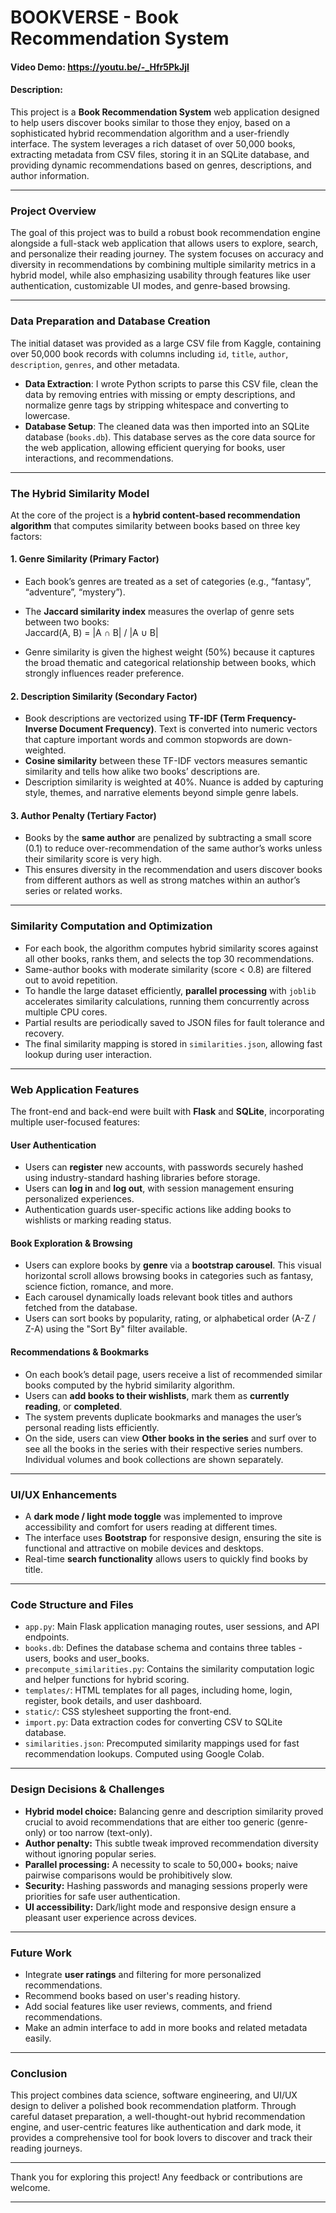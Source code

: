 # BOOKVERSE - Book Recommendation System
#### Video Demo: https://youtu.be/-_Hfr5PkJjI
#### Description: 
This project is a **Book Recommendation System** web application designed to help users discover books similar to those they enjoy, based on a sophisticated hybrid recommendation algorithm and a user-friendly interface. The system leverages a rich dataset of over 50,000 books, extracting metadata from CSV files, storing it in an SQLite database, and providing dynamic recommendations based on genres, descriptions, and author information.

---

### Project Overview

The goal of this project was to build a robust book recommendation engine alongside a full-stack web application that allows users to explore, search, and personalize their reading journey. The system focuses on accuracy and diversity in recommendations by combining multiple similarity metrics in a hybrid model, while also emphasizing usability through features like user authentication, customizable UI modes, and genre-based browsing.

---

### Data Preparation and Database Creation

The initial dataset was provided as a large CSV file from Kaggle, containing over 50,000 book records with columns including `id`, `title`, `author`, `description`, `genres`, and other metadata. 



- **Data Extraction**: I wrote Python scripts to parse this CSV file, clean the data by removing entries with missing or empty descriptions, and normalize genre tags by stripping whitespace and converting to lowercase.
- **Database Setup**: The cleaned data was then imported into an SQLite database (`books.db`). This database serves as the core data source for the web application, allowing efficient querying for books, user interactions, and recommendations.

---

### The Hybrid Similarity Model

At the core of the project is a **hybrid content-based recommendation algorithm** that computes similarity between books based on three key factors:

#### 1. Genre Similarity (Primary Factor)

- Each book’s genres are treated as a set of categories (e.g., “fantasy”, “adventure”, “mystery”).
- The **Jaccard similarity index** measures the overlap of genre sets between two books:
  \
  Jaccard(A, B) = |A ∩ B| / |A ∪ B|
  
- Genre similarity is given the highest weight (50%) because it captures the broad thematic and categorical relationship between books, which strongly influences reader preference.

#### 2. Description Similarity (Secondary Factor)

- Book descriptions are vectorized using **TF-IDF (Term Frequency-Inverse Document Frequency)**. Text is converted into numeric vectors that capture important words and common stopwords are down-weighted.
- **Cosine similarity** between these TF-IDF vectors measures semantic similarity and tells how alike two books’ descriptions are.
- Description similarity is weighted at 40%. Nuance is added by capturing style, themes, and narrative elements beyond simple genre labels.

#### 3. Author Penalty (Tertiary Factor)

- Books by the **same author** are penalized by subtracting a small score (0.1) to reduce over-recommendation of the same author’s works unless their similarity score is very high.
- This ensures diversity in the recommendation and users discover books from different authors as well as strong matches within an author’s series or related works.

---

### Similarity Computation and Optimization

- For each book, the algorithm computes hybrid similarity scores against all other books, ranks them, and selects the top 30 recommendations.
- Same-author books with moderate similarity (score < 0.8) are filtered out to avoid repetition.
- To handle the large dataset efficiently, **parallel processing** with `joblib` accelerates similarity calculations, running them concurrently across multiple CPU cores.
- Partial results are periodically saved to JSON files for fault tolerance and recovery.
- The final similarity mapping is stored in `similarities.json`, allowing fast lookup during user interaction.

---

### Web Application Features

The front-end and back-end were built with **Flask** and **SQLite**, incorporating multiple user-focused features:

#### User Authentication

- Users can **register** new accounts, with passwords securely hashed using industry-standard hashing libraries before storage.
- Users can **log in** and **log out**, with session management ensuring personalized experiences.
- Authentication guards user-specific actions like adding books to wishlists or marking reading status.

#### Book Exploration & Browsing

- Users can explore books by **genre** via a **bootstrap carousel**. This visual horizontal scroll allows browsing books in categories such as fantasy, science fiction, romance, and more.
- Each carousel dynamically loads relevant book titles and authors fetched from the database.
- Users can sort books by popularity, rating, or alphabetical order (A-Z / Z-A) using the "Sort By" filter available.

#### Recommendations & Bookmarks

- On each book’s detail page, users receive a list of recommended similar books computed by the hybrid similarity algorithm.
- Users can **add books to their wishlists**, mark them as **currently reading**, or **completed**.
- The system prevents duplicate bookmarks and manages the user’s personal reading lists efficiently.
- On the side, users can view **Other books in the series** and surf over to see all the books in the series with their respective series numbers. Individual volumes and book collections are shown separately.

---

### UI/UX Enhancements

- A **dark mode / light mode toggle** was implemented to improve accessibility and comfort for users reading at different times.
- The interface uses **Bootstrap** for responsive design, ensuring the site is functional and attractive on mobile devices and desktops.
- Real-time **search functionality** allows users to quickly find books by title.

---

### Code Structure and Files

- `app.py`: Main Flask application managing routes, user sessions, and API endpoints.
- `books.db`: Defines the database schema and contains three tables - users, books and user_books.
- `precompute_similarities.py`: Contains the similarity computation logic and helper functions for hybrid scoring.
- `templates/`: HTML templates for all pages, including home, login, register, book details, and user dashboard.
- `static/`: CSS stylesheet supporting the front-end.
- `import.py`: Data extraction codes for converting CSV to SQLite database.
- `similarities.json`: Precomputed similarity mappings used for fast recommendation lookups. Computed using Google Colab.

---

### Design Decisions & Challenges

- **Hybrid model choice:** Balancing genre and description similarity proved crucial to avoid recommendations that are either too generic (genre-only) or too narrow (text-only).
- **Author penalty:** This subtle tweak improved recommendation diversity without ignoring popular series.
- **Parallel processing:** A necessity to scale to 50,000+ books; naive pairwise comparisons would be prohibitively slow.
- **Security:** Hashing passwords and managing sessions properly were priorities for safe user authentication.
- **UI accessibility:** Dark/light mode and responsive design ensure a pleasant user experience across devices.

---

### Future Work

- Integrate **user ratings** and filtering for more personalized recommendations.
- Recommend books based on user's reading history.
- Add social features like user reviews, comments, and friend recommendations.
- Make an admin interface to add in more books and related metadata easily.

---

### Conclusion

This project combines data science, software engineering, and UI/UX design to deliver a polished book recommendation platform. Through careful dataset preparation, a well-thought-out hybrid recommendation engine, and user-centric features like authentication and dark mode, it provides a comprehensive tool for book lovers to discover and track their reading journeys.

---

Thank you for exploring this project! Any feedback or contributions are welcome.

---
